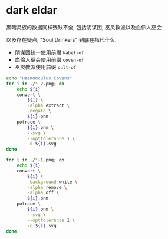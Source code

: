 # dark eldar

黑暗灵族的数据同样残缺不全, 包括阴谋团, 巫灵教派以及血伶人巫会

以及存在疑点, "Soul Drinkers" 到底在指代什么.

+ 阴谋团统一使用前缀 `kabel-of`
+ 血伶人巫会使用前缀 `coven-of`
+ 巫灵教派使用前缀 `cult-of`

``` bash
echo "Haemonculus Covens"
for i in ./*-2.png; do
    echo ${i}
    convert \
        ${i} \
        -alpha extract \
        -negate \
        ${i}.pnm
    potrace \
        ${i}.pnm \
        --svg \
        --opttolerance 1 \
        -o ${i}.svg
done

for i in ./*-1.png; do
    echo ${i}
    convert \
        ${i} \
        -background white \
        -alpha remove \
        -alpha off \
        ${i}.pnm
    potrace \
        ${i}.pnm \
        --svg \
        --opttolerance 1 \
        -o ${i}.svg
done
```
